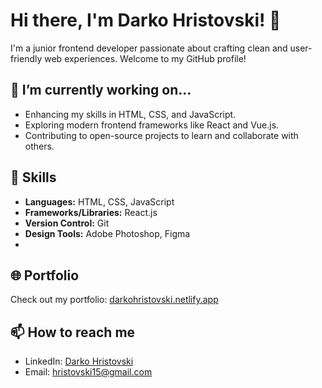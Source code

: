 # Hi there, I'm Darko Hristovski! 👋

I'm a junior frontend developer passionate about crafting clean and user-friendly web experiences. Welcome to my GitHub profile!

## 🔭 I’m currently working on...

- Enhancing my skills in HTML, CSS, and JavaScript.
- Exploring modern frontend frameworks like React and Vue.js.
- Contributing to open-source projects to learn and collaborate with others.

## 💼 Skills

- **Languages:** HTML, CSS, JavaScript
- **Frameworks/Libraries:** React.js
- **Version Control:** Git
- **Design Tools:** Adobe Photoshop, Figma
- 

  ## 🌐 Portfolio

Check out my portfolio: [darkohristovski.netlify.app](https://darkohristovski.netlify.app/)


## 📫 How to reach me

- LinkedIn: [Darko Hristovski](https://www.linkedin.com/in/darko-hristovski/)
- Email: [hristovski15@gmail.com](mailto:hristovski15@gmail.com)
